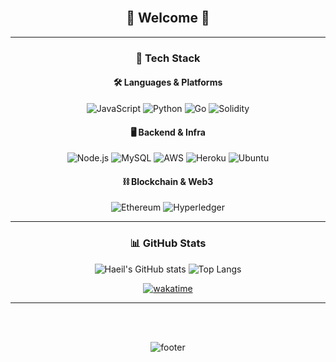 
<div align="center">

<br>

## 🌟 Welcome 🌟

---

### 🚀 Tech Stack

<div align="center">

#### 🛠️ Languages & Platforms

![JavaScript](https://img.shields.io/badge/-JavaScript-F7DF1E?style=for-the-badge&logo=javascript&logoColor=black)
![Python](https://img.shields.io/badge/-Python-3776AB?style=for-the-badge&logo=python&logoColor=white)
![Go](https://img.shields.io/badge/-Go-00ADD8?style=for-the-badge&logo=go&logoColor=white)
![Solidity](https://img.shields.io/badge/-Solidity-363636?style=for-the-badge&logo=Solidity&logoColor=white)

#### 🖥️ Backend & Infra

![Node.js](https://img.shields.io/badge/-Node.js-339933?style=for-the-badge&logo=node.js&logoColor=white)
![MySQL](https://img.shields.io/badge/-MySQL-4479A1?style=for-the-badge&logo=mysql&logoColor=white)
![AWS](https://img.shields.io/badge/-AWS-232F3E?style=for-the-badge&logo=Amazon-AWS&logoColor=white)
![Heroku](https://img.shields.io/badge/-Heroku-430098?style=for-the-badge&logo=heroku&logoColor=white)
![Ubuntu](https://img.shields.io/badge/-Ubuntu-E95420?style=for-the-badge&logo=ubuntu&logoColor=white)

#### ⛓️ Blockchain & Web3

![Ethereum](https://img.shields.io/badge/-Ethereum-3C3C3D?style=for-the-badge&logo=ethereum&logoColor=white)
![Hyperledger](https://img.shields.io/badge/-Hyperledger-2C3743?style=for-the-badge&logo=hyperledger&logoColor=white)

</div>

---

### 📊 GitHub Stats

<div align="center">

![Haeil's GitHub stats](https://github-readme-stats.vercel.app/api?username=jst7501&show_icons=true&theme=tokyonight&hide=issues)
![Top Langs](https://github-readme-stats.vercel.app/api/top-langs/?username=jst7501&layout=compact&theme=tokyonight)

[![wakatime](https://wakatime.com/badge/github/jst7501/jst7501.svg)](https://wakatime.com/@jst7501)

</div>

---

<br><br>

![footer](https://capsule-render.vercel.app/api?type=waving&color=gradient&height=150&section=footer)

</div>
